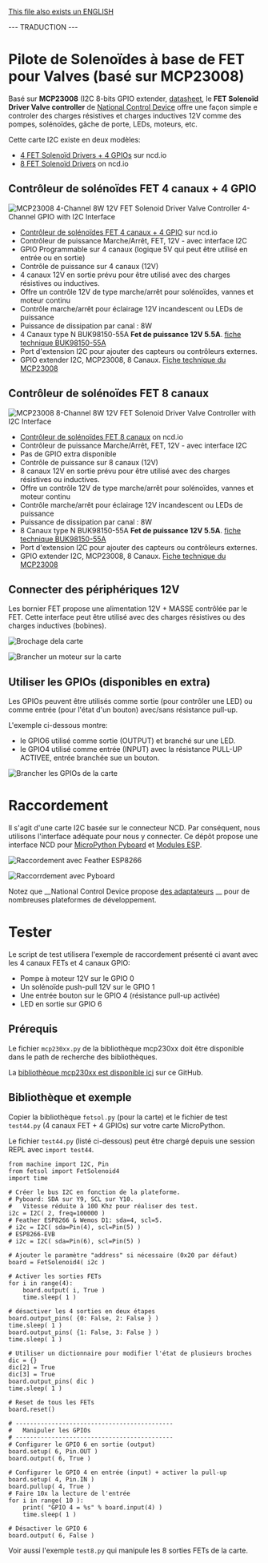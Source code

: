 [This file also exists un ENGLISH](readme_ENG.md)

--- TRADUCTION ---

# Pilote de Solenoïdes à base de FET pour Valves (basé sur MCP23008)
Basé sur __MCP23008__ (I2C 8-bits GPIO extender, [datasheet](https://ww1.microchip.com/downloads/en/DeviceDoc/21919e.pdf), le __FET Solenoïd Driver Valve controller__ de [National Control Device](https://store.ncd.io) offre une façon simple e controler des charges résistives et charges inductives 12V comme des pompes, solénoïdes, gâche de porte, LEDs, moteurs, etc.

Cette carte I2C existe en deux modèles:
* [4 FET Solenoïd Drivers + 4 GPIOs](https://store.ncd.io/product/mcp23008-4-channel-8w-12v-fet-solenoid-driver-valve-controller-4-channel-gpio-with-i2c-interface/) sur ncd.io
* [8 FET Solenoïd Drivers](https://store.ncd.io/product/mcp23008-8-channel-8w-12v-fet-solenoid-driver-valve-controller-with-i2c-interface/) on ncd.io

## Contrôleur de solénoïdes FET 4 canaux + 4 GPIO
![MCP23008 4-Channel 8W 12V FET Solenoid Driver Valve Controller 4-Channel GPIO with I2C Interface](docs/_static/ncd-fetsol-4channel.jpg)

* [Contrôleur de solénoïdes FET 4 canaux + 4 GPIO](https://store.ncd.io/product/mcp23008-4-channel-8w-12v-fet-solenoid-driver-valve-controller-4-channel-gpio-with-i2c-interface/) sur ncd.io
* Contrôleur de puissance Marche/Arrêt, FET, 12V - avec interface I2C
* GPIO Programmable sur 4 canaux (logique 5V qui peut être utilisé en entrée ou en sortie)
* Contrôle de puissance sur 4 canaux (12V)
 * 4 canaux 12V en sortie prévu pour être utilisé avec des charges résistives ou inductives.
 * Offre un contrôle 12V de type marche/arrêt pour solénoïdes, vannes et moteur continu
 * Contrôle marche/arrêt pour éclairage 12V incandescent ou LEDs de puissance
 * Puissance de dissipation par canal : 8W
 * 4 Canaux type N BUK98150-55A __Fet de puissance 12V 5.5A__. [fiche technique BUK98150-55A](https://www.nexperia.com/products/mosfets/automotive-mosfets/BUK98150-55A.html)
* Port d'extension I2C pour ajouter des capteurs ou contrôleurs externes.
* GPIO extender I2C, MCP23008, 8 Canaux. [Fiche technique du MCP23008](https://ww1.microchip.com/downloads/en/DeviceDoc/21919e.pdf)

## Contrôleur de solénoïdes FET 8 canaux
![MCP23008 8-Channel 8W 12V FET Solenoid Driver Valve Controller with I2C Interface](docs/_static/ncd-fetsol-8channel.jpg)

* [Contrôleur de solénoïdes FET 8 canaux](https://store.ncd.io/product/mcp23008-8-channel-8w-12v-fet-solenoid-driver-valve-controller-with-i2c-interface/) on ncd.io
* Contrôleur de puissance Marche/Arrêt, FET, 12V - avec interface I2C
* Pas de GPIO extra disponible
* Contrôle de puissance sur 8 canaux (12V)
 * 8 canaux 12V en sortie prévu pour être utilisé avec des charges résistives ou inductives.
 * Offre un contrôle 12V de type marche/arrêt pour solénoïdes, vannes et moteur continu
 * Contrôle marche/arrêt pour éclairage 12V incandescent ou LEDs de puissance
 * Puissance de dissipation par canal : 8W
 * 8 Canaux type N BUK98150-55A __Fet de puissance 12V 5.5A__. [fiche technique BUK98150-55A](https://www.nexperia.com/products/mosfets/automotive-mosfets/BUK98150-55A.html)
 * Port d'extension I2C pour ajouter des capteurs ou contrôleurs externes.
 * GPIO extender I2C, MCP23008, 8 Canaux. [Fiche technique du MCP23008](https://ww1.microchip.com/downloads/en/DeviceDoc/21919e.pdf)

## Connecter des périphériques 12V

Les bornier FET propose une alimentation 12V + MASSE contrôlée par le FET. Cette interface peut être utilisé avec des charges résistives ou des charges inductives (bobines).

![Brochage dela carte](docs/_static/pinout.jpg)

![Brancher un moteur sur la carte](docs/_static/wiring-motor.jpg)

## Utiliser les GPIOs (disponibles en extra)

Les GPIOs peuvent être utilisés comme sortie (pour contrôler une LED) ou comme entrée (pour l'état d'un bouton) avec/sans résistance pull-up.

L'exemple ci-dessous montre:
* le GPIO6 utilisé comme sortie (OUTPUT) et branché sur une LED.
* le GPIO4 utilisé comme entrée (INPUT) avec la résistance PULL-UP ACTIVEE, entrée branchée sue un bouton.

![Brancher les GPIOs de la carte](docs/_static/wiring-gpio.jpg)

# Raccordement

Il s'agit d'une carte I2C basée sur le connecteur NCD. Par conséquent, nous utilisons l'interface adéquate pour nous y connecter. Ce dépôt propose une interface NCD pour [MicroPython Pyboard](https://github.com/mchobby/pyboard-driver/blob/master/NCD/README.md) et [Modules ESP](../NCD/readme.md).

![Raccordement avec Feather ESP8266](../NCD/ncd_feather.png)

![Raccorrdement avec Pyboard](docs/_static/ncd_fetsol_to_pyboard.jpg)

Notez que __National Control Device propose [des adaptateurs](https://store.ncd.io/shop/?fwp_product_type=adapters) __ pour de nombreuses plateformes de développement.

# Tester

Le script de test utilisera l'exemple de raccordement présenté ci avant avec les 4 canaux FETs et 4 canaux GPIO:
* Pompe à moteur 12V sur le GPIO 0
* Un solénoïde push-pull 12V sur le GPIO 1
* Une entrée bouton sur le GPIO 4 (résistance pull-up activée)
* LED en sortie sur GPIO 6

## Prérequis

Le fichier `mcp230xx.py` de la bibliothèque mcp230xx doit être disponible dans le path de recherche des bibliothèques.

La [bibliothèque mcp230xx est disponible ici](../mcp230xx/readme.md) sur ce GitHub.

## Bibliothèque et exemple

Copier la bibliothèque `fetsol.py` (pour la carte) et le fichier de test `test44.py` (4 canaux FET + 4 GPIOs) sur votre carte MicroPython.

Le fichier `test44.py` (listé ci-dessous) peut être chargé depuis une session REPL avec `import test44`.

```
from machine import I2C, Pin
from fetsol import FetSolenoid4
import time

# Créer le bus I2C en fonction de la plateforme.
# Pyboard: SDA sur Y9, SCL sur Y10.
#   Vitesse réduite à 100 Khz pour réaliser des test.
i2c = I2C( 2, freq=100000 )
# Feather ESP8266 & Wemos D1: sda=4, scl=5.
# i2c = I2C( sda=Pin(4), scl=Pin(5) )
# ESP8266-EVB
# i2c = I2C( sda=Pin(6), scl=Pin(5) )

# Ajouter le paramètre "address" si nécessaire (0x20 par défaut)
board = FetSolenoid4( i2c )

# Activer les sorties FETs
for i in range(4):
	board.output( i, True )
	time.sleep( 1 )

# désactiver les 4 sorties en deux étapes
board.output_pins( {0: False, 2: False } )
time.sleep( 1 )
board.output_pins( {1: False, 3: False } )
time.sleep( 1 )

# Utiliser un dictionnaire pour modifier l'état de plusieurs broches
dic = {}
dic[2] = True
dic[3] = True
board.output_pins( dic )
time.sleep( 1 )

# Reset de tous les FETs
board.reset()

# --------------------------------------------
#   Manipuler les GPIOs
# --------------------------------------------
# Configurer le GPIO 6 en sortie (output)
board.setup( 6, Pin.OUT )
board.output( 6, True )

# Configurer le GPIO 4 en entrée (input) + activer la pull-up
board.setup( 4, Pin.IN )
board.pullup( 4, True )
# Faire 10x la lecture de l'entrée
for i in range( 10 ):
	print( "GPIO 4 = %s" % board.input(4) )
	time.sleep( 1 )

# Désactiver le GPIO 6
board.output( 6, False )
```
Voir aussi l'exemple `test8.py` qui manipule les 8 sorties FETs de la carte.

